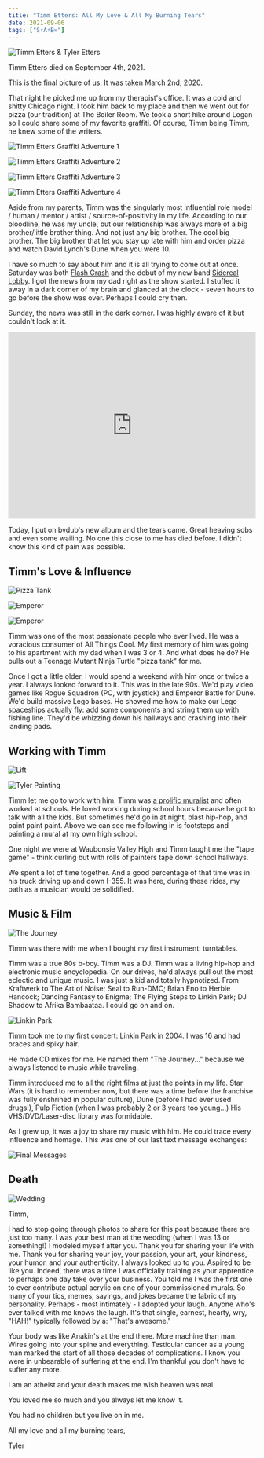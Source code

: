 ```yaml
---
title: "Timm Etters: All My Love & All My Burning Tears"
date: 2021-09-06
tags: ["S♯A♯B∞"]
---
```


![Timm Etters & Tyler Etters](/images/timm-etters-and-tyler-etters.jpg)

Timm Etters died on September 4th, 2021.

This is the final picture of us. It was taken March 2nd, 2020.

That night he picked me up from my therapist's office. It was a cold and shitty Chicago night. I took him back to my place and then we went out for pizza (our tradition) at The Boiler Room. We took a short hike around Logan so I could share some of my favorite graffiti. Of course, Timm being Timm, he knew some of the writers.

![Timm Etters Graffiti Adventure 1](/images/timm-etters-graffiti-adventure-1.jpg)

![Timm Etters Graffiti Adventure 2](/images/timm-etters-graffiti-adventure-2.jpg)

![Timm Etters Graffiti Adventure 3](/images/timm-etters-graffiti-adventure-3.jpg)

![Timm Etters Graffiti Adventure 4](/images/timm-etters-graffiti-adventure-4.jpg)

Aside from my parents, Timm was the singularly most influential role model / human / mentor / artist / source-of-positivity in my life. According to our bloodline, he was my uncle, but our relationship was always more of a big brother/little brother thing. And not just any big brother. The cool big brother. The big brother that let you stay up late with him and order pizza and watch David Lynch's Dune when you were 10.

I have so much to say about him and it is all trying to come out at once. Saturday was both [Flash Crash](https://flashcrash.net) and the debut of my new band [Sidereal Lobby](https://sidereallobby.com). I got the news from my dad right as the show started. I stuffed it away in a dark corner of my brain and glanced at the clock - seven hours to go before the show was over. Perhaps I could cry then.

Sunday, the news was still in the dark corner. I was highly aware of it but couldn't look at it.

<iframe src="https://open.spotify.com/embed/album/0KuioRfvsgH5LVhyvby29p?theme=0" width="100%" height="380" frameBorder="0" allowtransparency="true" allow="encrypted-media"></iframe>

Today, I put on bvdub's new album and the tears came. Great heaving sobs and even some wailing. No one this close to me has died before. I didn't know this kind of pain was possible.

## Timm's Love & Influence

![Pizza Tank](/images/timm-etters-pizza-tank.jpg)

![Emperor](/images/timm-etters-emperor.jpg)

![Emperor](/images/timm-etters-rogue-squadron.jpg)

Timm was one of the most passionate people who ever lived. He was a voracious consumer of All Things Cool. My first memory of him was going to his apartment with my dad when I was 3 or 4. And what does he do? He pulls out a Teenage Mutant Ninja Turtle "pizza tank" for me.

Once I got a little older, I would spend a weekend with him once or twice a year. I always looked forward to it. This was in the late 90s. We'd play video games like Rogue Squadron (PC, with joystick) and Emperor Battle for Dune. We'd build massive Lego bases. He showed me how to make our Lego spaceships actually fly: add some components and string them up with fishing line. They'd be whizzing down his hallways and crashing into their landing pads.

## Working with Timm

![Lift](/images/timm-etters-lift.jpg)

![Tyler Painting](/images/timm-etters-tyler-painting-at-whs.jpg)

Timm let me go to work with him. Timm was [a prolific muralist](https://timmetters.com/murals) and often worked at schools. He loved working during school hours because he got to talk with all the kids. But sometimes he'd go in at night, blast hip-hop, and paint paint paint. Above we can see me following in is footsteps and painting a mural at my own high school.

One night we were at Waubonsie Valley High and Timm taught me the "tape game" - think curling but with rolls of painters tape down school hallways.

We spent a lot of time together. And a good percentage of that time was in his truck driving up and down I-355. It was here, during these rides, my path as a musician would be solidified.

## Music & Film

![The Journey](/images/timm-etters-the-journey.jpg)

Timm was there with me when I bought my first instrument: turntables.

Timm was a true 80s b-boy. Timm was a DJ. Timm was a living hip-hop and electronic music encyclopedia. On our drives, he'd always pull out the most eclectic and unique music. I was just a kid and totally hypnotized. From Kraftwerk to The Art of Noise; Seal to Run-DMC; Brian Eno to Herbie Hancock; Dancing Fantasy to Enigma; The Flying Steps to Linkin Park; DJ Shadow to Afrika Bambaataa. I could go on and on.

![Linkin Park](/images/timm-etters-before-linkin-park.jpg)

Timm took me to my first concert: Linkin Park in 2004. I was 16 and had braces and spiky hair.

He made CD mixes for me. He named them "The Journey..." because we always listened to music while traveling.

Timm introduced me to all the right films at just the points in my life. Star Wars (it is hard to remember now, but there was a time before the franchise was fully enshrined in popular culture), Dune (before I had ever used drugs!), Pulp Fiction (when I was probably 2 or 3 years too young...) His VHS/DVD/Laser-disc library was formidable.

As I grew up, it was a joy to share my music with him. He could trace every influence and homage. This was one of our last text message exchanges:

![Final Messages](/images/timm-etters-imessage.jpg)

## Death

![Wedding](/images/timm-etters-at-my-wedding.jpg)

Timm,

I had to stop going through photos to share for this post because there are just too many. I was your best man at the wedding (when I was 13 or something!) I modeled myself after you. Thank you for sharing your life with me. Thank you for sharing your joy, your passion, your art, your kindness, your humor, and your authenticity. I always looked up to you. Aspired to be like you. Indeed, there was a time I was officially training as your apprentice to perhaps one day take over your business. You told me I was the first one to ever contribute actual acrylic on one of your commissioned murals. So many of your tics, memes, sayings, and jokes became the fabric of my personality. Perhaps - most intimately - I adopted your laugh. Anyone who's ever talked with me knows the laugh. It's that single, earnest, hearty, wry, "HAH!" typically followed by a: "That's awesome."

Your body was like Anakin's at the end there. More machine than man. Wires going into your spine and everything. Testicular cancer as a young man marked the start of all those decades of complications. I know you were in unbearable of suffering at the end. I'm thankful you don't have to suffer any more.

I am an atheist and your death makes me wish heaven was real.

You loved me so much and you always let me know it.

You had no children but you live on in me.

All my love and all my burning tears,

Tyler
